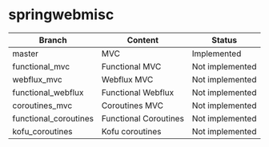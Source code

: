 # springwebmisc

Branch | Content | Status
--- | --- | ---
master | MVC | Implemented
functional_mvc | Functional MVC | Not implemented
webflux_mvc | Webflux MVC | Not implemented
functional_webflux | Functional Webflux | Not implemented 
coroutines_mvc | Coroutines MVC | Not implemented
functional_coroutines | Functional Coroutines | Not implemented
kofu_coroutines | Kofu coroutines | Not implemented  